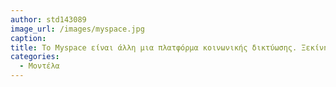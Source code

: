 ```yaml
---
author: std143089
image_url: /images/myspace.jpg
caption: 
title: To Myspace είναι άλλη μια πλατφόρμα κοινωνικής δικτύωσης. Ξεκίνησε να αναπτύσεται την ίδια εποχή με το Facebook αλλά δέν είχε την ίδια τύχη. Εστίαζε πιο πολύ γύρω απο τη μουσική. Υπάρχει μέχρι τώρα αλλα πολύ διαφορετική.
categories:
  - Μοντέλα
---
```

